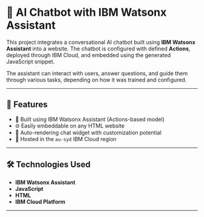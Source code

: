 # 💬 AI Chatbot with IBM Watsonx Assistant

This project integrates a conversational AI chatbot built using **IBM Watsonx Assistant** into a website. The chatbot is configured with defined **Actions**, deployed through IBM Cloud, and embedded using the generated JavaScript snippet.

The assistant can interact with users, answer questions, and guide them through various tasks, depending on how it was trained and configured.

---

## 🚀 Features

- 🤖 Built using IBM Watsonx Assistant (Actions-based model)
- 🌐 Easily embeddable on any HTML website
- 🔄 Auto-rendering chat widget with customization potential
- 📍 Hosted in the `au-syd` IBM Cloud region

---

## 🛠️ Technologies Used

- **IBM Watsonx Assistant**
- **JavaScript**
- **HTML**
- **IBM Cloud Platform**

---


